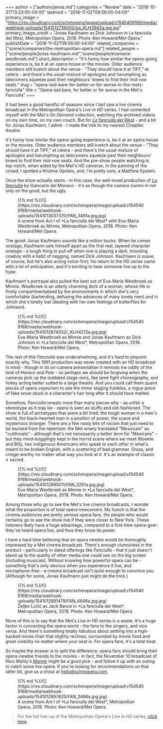 +++
author = ["authors/jenna.md"]
categories = "Review"
date = "2018-10-31T13:23:00-04:00"
lastmod = "2018-11-02T09:56:00-04:00"
primary_image = "https://res.cloudinary.com/schmopera/image/upload/v1545409169/media/webhook-uploads/1541012736000/sq_KLH3942a.jpg.jpg"
primary_image_credit = "Jonas Kaufmann as Dick Johnson in La fanciulla del West, Metropolitan Opera, 2018. Photo: Ken Howard/Met Opera."
publishDate = "2018-11-02T09:56:00-04:00"
related_companies = ["scene/companies/the-metropolitan-opera.md"]
related_people = ["scene/people/jonas-kaufmann.md","scene/people/evamaria-westbroek.md"]
short_description = "It&#039;s funny how similar the opera-going experience is, be it at an opera house or the movies. Older audience members still kvetch about the venue - &quot;They should have it at TIFF,&quot; et cetera - and there&#039;s the usual mixture of apologies and harumphing as latecomers squeeze past their neighbours&#039; knees to find their mid-row seats."
slug = "opera-laid-bare-for-better-or-for-worse-in-the-mets-fanciulla"
title = "Opera laid bare, for better or for worse in the Met&#039;s Fanciulla"
+++

It had been a good handful of seasons since I last saw a live cinema broadcast in the Metropolitan Opera's *Live in HD* series. I had contented myself with the Met's *On Demand* collection, watching the archived videos on my own time, on my own couch. But for [*La fanciulla del West*](https://www.metopera.org/season/2018-19-season/la-fanciulla-del-west/) - and a bit for Jonas Kaufmann, I admit - I made the trek to my nearest Cineplex theatre.

It's funny how similar the opera-going experience is, be it at an opera house or the movies. Older audience members still kvetch about the venue - "They should have it at TIFF," et cetera - and there's the usual mixture of apologies and harumphing as latecomers squeeze past their neighbours' knees to find their mid-row seats. And the pre-show people watching is top-notch, when aided by the Met's HD cameras. In the panning of the crowd, I spotted a Kristine Opolais, and, I'm pretty sure, a Matthew Epstein. 

Once the show actually starts - in this case, the well-loved production of [*La fanciulla*](https://www.metopera.org/season/2018-19-season/la-fanciulla-del-west/) by Giancarlo del Monaco - it's as though the camera zooms in not only on the good, but the ugly.

<figure data-type="image">{{% md %}}![](https://res.cloudinary.com/schmopera/image/upload/v1545409169/media/webhook-uploads/1541013037370/FAN_3491a.jpg.jpg)
<figcaption>A scene from Act I of *La fanciulla del West* with Eva-Maria Westbroek as Minnie, Metropolitan Opera, 2018. Photo: Ken Howard/Met Opera.</figcaption>
</figure>

The good: Jonas Kaufmann sounds like a million bucks. When he comes onstage, Kaufmann sets himself apart as the first real, layered character onstage - a tough thing to pull off when one is playing a dark, brooding cowboy with a habit of negging, named *Dick Johnson*. Kaufmann is suave, of course, but he's also acting voice-first; his return to the HD series came with a lot of anticipation, and it's exciting to hear someone live up to the hype.

Kaufmann's portrayal also pulled the best out of Eva-Maria Westbroek as Minnie. Westbroek is an utterly charming dork of a woman, whose life is firmly compartmentalised by the environments in which she's very comfortable (bartending, defusing the advances of many lonely men) and in which she's totally lost (dealing with her own feelings of butterflies for Johnson).

<figure data-type="image">{{% md %}}![](https://res.cloudinary.com/schmopera/image/upload/v1545409169/media/webhook-uploads/1541012874032/_KLH4213a.jpg.jpg)
<figcaption>Eva-Maria Westbroek as Minnie and Jonas Kaufmann as Dick Johnson in *La fanciulla del West*, Metropolitan Opera, 2018. Photo: Ken Howard/Met Opera.</figcaption>
</figure>

The rest of this *Fanciulla* was underwhelming, and it's hard to pinpoint exactly why. This 1991 production was never created with an HD broadcast in mind - though in its on-camera presentation it reminds me oddly of the look of *Horace and Pete* - so perhaps we should be forgiving when the cameras pick up the outdated stage-isms, like lame fight choreography, and hokey acting better suited to a large theatre. And you could call them quaint pieces of opera voyeurism to see the minor staging fumbles, a rogue piece of fake snow stuck in a character's hair long after it should have melted.

Somehow, *Fanciulla* reveals more than many pieces why - as unfair a stereotype as it may be - opera is seen as stuffy and old-fashioned. The show is full of archetypes that seem a bit tired: the tough woman in a man's world, the black-hearted man in a position of power, the suave and mysterious stranger. There are a few nasty bits of racism that just need to be excised from the repertore: the Met wisely translated "Messicani" as "cutthroats" - although that's not necessarily a better term for "Mexicans" - but they mind-bogglingly kept in the horrid scene where we meet Wowkle and Billy, two indigenous Americans who speak *to each other* in what's meant to be broken English, with a scattering of bad grammar. Gross, and cringe-worthy no matter what way you look at it. It's an example of classic ≠ sacred.

<figure data-type="image">{{% md %}}![](https://res.cloudinary.com/schmopera/image/upload/v1545409169/media/webhook-uploads/1541012885011/FAN_3251a.jpg.jpg)
<figcaption>Eva-Maria Westbroek as Minnie in *La fanciulla del West*, Metropolitan Opera, 2018. Photo: Ken Howard/Met Opera.</figcaption>
</figure>

Among those who go to see the Met's live cinema broadcasts, I wonder what the proportion is of total opera newcomers. My hunch is that the cinema audiences are pretty serious opera fans, the people who would certainly go to see the show live if they were closer to New York. These listeners likely have a huge advantage, compared to a first-time opera-goer: they've heard opera live, and thus they know its power.

I have a hard time believing that an opera newbie would be thoroughly impressed by a Met cinema broadcast. There's enough clumsiness in the product - particularly in dated offerings like *Fanciulla* - that it just doesn't stand up to the quality of other media one could see on the big screen (including musicals). Without knowing how powerful opera can be - something that's only obvious when you experience it live, and microphone-free - a cinema broadcast isn't quite enough to convince you. (Although for some, Jonas Kaufmann just might do the trick.)

<figure data-type="image">{{% md %}}![](https://res.cloudinary.com/schmopera/image/upload/v1545409169/media/webhook-uploads/1541012891479/FAN_4646a.jpg.jpg)
<figcaption>Željko Lučić as Jack Rance in *La fanciulla del West*, Metropolitan Opera, 2018. Photo: Ken Howard/Met Opera.</figcaption>
</figure>

None of this is to say that the Met's *Live in HD* series is a waste. It's a huge factor in connecting the opera world - the fans to the singers, and vice versa. And there's something totally fabulous about settling into a high-backed movie chair that slightly reclines, surrounded by movie food and great visibility no matter where your seat is. For opera fans, it's a total treat.

So maybe the answer is to split the difference: opera fans should bring their opera-newbie friends to the movies - in fact, the November 10 broadcast of Nico Muhly's [*Marnie*](https://www.metopera.org/season/2018-19-season/marnie/) might be a good pick - and follow it up with an outing to catch some live opera. If you're looking for recommendations on that latter bit, give us a shout at [hello@schmopera.com](mailto:hello@schmopera.com).

<figure data-type="image">{{% md %}}![](https://res.cloudinary.com/schmopera/image/upload/v1545409169/media/webhook-uploads/1541012897825/FAN_3466a.jpg.jpg)
<figcaption>A scene from Act I of *La fanciulla del West*, Metropolitan Opera, 2018. Photo: Ken Howard/Met Opera.</figcaption>
</figure>

>For the full line-up of the Metropolitan Opera's *Live in HD* series, [click here](https://www.metopera.org/season/in-cinemas/).
